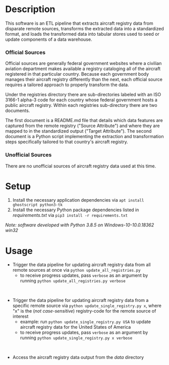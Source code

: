 # Description

This software is an ETL pipeline that extracts aircraft registry data from disparate remote sources, transforms the extracted data into a standardized format, and loads the transformed data into tabular stores used to seed or update components of a data warehouse.

### Official Sources

Official sources are generally federal government websites where a civilian aviation department makes available a registry cataloging all of the aircraft registered in that particular country. Because each government body manages their aircraft registry differently than the next, each official source requires a tailored approach to properly transform the data.

Under the registries directory there are sub-directories labeled with an ISO 3166-1 alpha-3 code for each country whose federal government hosts a public aircraft registry. Within each registries sub-directory there are two documents.

The first document is a README.md file that details which data features are captured from the remote registry ("Source Attribute") and where they are mapped to in the standardized output ("Target Attribute"). The second document is a Python script implementing the extraction and transformation steps specifically tailored to that country's aircraft registry.

### Unofficial Sources

There are no unofficial sources of aircraft registry data used at this time.

# Setup

1. Install the necessary application dependencies via `apt install ghostscript python3-tk`
2. Install the necessary Python package dependencies listed in *requirements.txt* via `pip3 install -r requirements.txt`

*Note: software developed with Python 3.8.5 on Windows-10-10.0.18362 win32*

# Usage

* Trigger the data pipeline for updating aircraft registry data from all remote sources at once via `python update_all_registries.py`
    * to receive progress updates, pass `verbose` as an argument by running `python update_all_registries.py verbose`

<br/>

* Trigger the data pipeline for updating aircraft registry data from a specific remote source via `python update_single_registry.py x`, where "x" is the (*not case-sensitive*) registry-code for the remote source of interest
    * example: run `python update_single_registry.py USA` to update aircraft registry data for the United States of America
    * to receive progress updates, pass `verbose` as an argument by running `python update_single_registry.py x verbose`

<br/>

* Access the aircraft registry data output from the *data* directory
